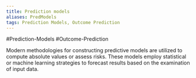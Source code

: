 ```yaml
---
title: Prediction models
aliases: PredModels
tags: Prediction Models, Outcome Prediction
---
```


#Prediction-Models #Outcome-Prediction

Modern methodologies for constructing predictive models are utilized to compute absolute values or assess risks. These models employ statistical or machine learning strategies to forecast results based on the examination of input data.